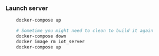 ### Launch server
```bash
    docker-compose up

    # Sometime you might need to clean to build it again
    docker-compose down
    docker image rm iot_server
    docker-compose up
```